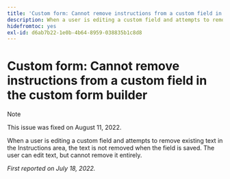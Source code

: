 ```yaml
---
title: 'Custom form: Cannot remove instructions from a custom field in the custom form builder'
description: When a user is editing a custom field and attempts to remove existing text in the Instructions area, the text is not removed when the field is saved. The user can edit text, but cannot remove it entirely.
hidefromtoc: yes
exl-id: d6ab7b22-1e0b-4b64-8959-038835b1c8d8
---
```

# Custom form: Cannot remove instructions from a custom field in the custom form builder

>[!NOTE]
>
> This issue was fixed on August 11, 2022.

When a user is editing a custom field and attempts to remove existing text in the Instructions area, the text is not removed when the field is saved. The user can edit text, but cannot remove it entirely.

_First reported on July 18, 2022._
